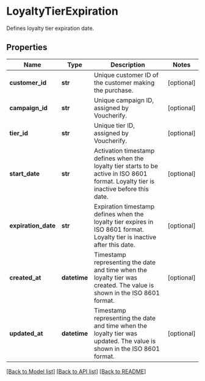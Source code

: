 # LoyaltyTierExpiration

Defines loyalty tier expiration date.

## Properties
Name | Type | Description | Notes
------------ | ------------- | ------------- | -------------
**customer_id** | **str** | Unique customer ID of the customer making the purchase. | [optional] 
**campaign_id** | **str** | Unique campaign ID, assigned by Voucherify. | [optional] 
**tier_id** | **str** | Unique tier ID, assigned by Voucherify. | [optional] 
**start_date** | **str** | Activation timestamp defines when the loyalty tier starts to be active in ISO 8601 format. Loyalty tier is inactive before this date. | [optional] 
**expiration_date** | **str** | Expiration timestamp defines when the loyalty tier expires in ISO 8601 format. Loyalty tier is inactive after this date. | [optional] 
**created_at** | **datetime** | Timestamp representing the date and time when the loyalty tier was created. The value is shown in the ISO 8601 format. | [optional] 
**updated_at** | **datetime** | Timestamp representing the date and time when the loyalty tier was updated. The value is shown in the ISO 8601 format. | [optional] 

[[Back to Model list]](../README.md#documentation-for-models) [[Back to API list]](../README.md#documentation-for-api-endpoints) [[Back to README]](../README.md)


